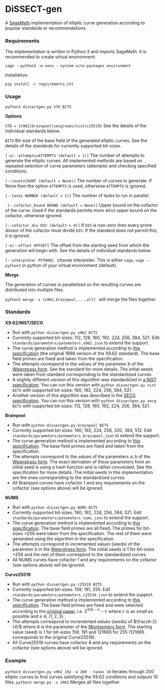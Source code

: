 # DiSSECT-gen

A [SageMath](https://www.sagemath.org/) implementation of elliptic curve generation according to popular standards or recommendations.

### Requirements

The implementation is written in Python 3 and imports SageMath. It is recommended to create virtual environment:

``sage --python3 -m venv --system-site-packages environment``

Installation:

``pip install -r requirements.txt``

### Usage

```python3 dissectgen.py STD BITS ```

**Options**

`STD = {x962|brainpool|secg|nums|nist|c25519}` See the details of the individual standards below.

```BITS``` Bit-size of the base field of the generated elliptic curves. See the details of the standards for currently supported bit-sizes.

```[-a/--attempts=ATTEMPTS (default = 1)]``` The number of attempts to generate the elliptic curves. All implemented methods are based on repeated selection of curve parameters (attempts) and checking specified conditions.

```[--count=COUNT (default = None)]``` The number of curves to generate. If None then the option ```ATTEMPTS``` is used, otherwise ```ATTEMPTS``` is ignored. 

```[--tasks NUMBER (default = 1)]```  The number of tasks to run in parallel.

``` [--cofactor_bound BOUND (default = None)]``` Upper bound on the cofactor of the curve. Used if the standards permits more strict upper bound on the cofactor, otherwise ignored.

```[--cofactor_div DIV (default = 0)]``` If ```DIV``` is non-zero then every prime divisor of the cofactor must divide ```DIV```. If the standard does not permit this, it is ignored.

```[-o/--offset OFFSET]``` The offset from the starting seed from which the generation will begin with. See the details of individual standards below.

```[--interpreter PYTHON] ``` choose interpreter. This is either ``sage``, ```sage --python3``` or python of your virtual environment (default).



**Merge**

The generation of curves is parallelized so the resulting curves are distributed into multiple files.

```python3 merge -s [x962,brainpool,...,all] ``` will merge the files together.



### Standards

**X9.62/NIST/SECG**

- Run with ```python dissectgen.py x962 BITS```
- Currently supported bit-sizes: 112, 128, 160, 192, 224, 256, 384, 521. Edit ```standards/parameters/patemeters_x962.json``` to extend the support.
- The curve generation method is implemented according to [this specification](https://webstore.ansi.org/Standards/ASCX9/ansix9621998) (the original 1998 version of the X9.62 standard). The base field primes are fixed and taken from the specification. 
- The attempts correspond to the values of the parameter $b$ of the [Weierstrass form](https://en.wikipedia.org/wiki/Elliptic_curve). See the standard for more details. The initial seeds were taken from standard corresponding to the standardized curves.
- A slightly different version of this algorithm was standardized in [a NIST specification](https://csrc.nist.gov/publications/detail/fips/186/4/final). You can run this version with ```python dissectgen.py nist BITS``` with supported bit-sizes: 160, 192, 224, 256, 384, 521. 
- Another version of this algorithm was described in the [SECG specification](https://www.secg.org/sec1-v2.pdf). You can run this version with ```python dissectgen.py secg BITS``` with supported bit-sizes: 112, 128, 160, 192, 224, 256, 384, 521. 

**Brainpool**

- Run with ```python dissectgen.py brainpool BITS```
- Currently supported bit-sizes: 160, 192, 224, 256, 320, 384, 512. Edit ```standards/parameters/patemeters_brainpool.json``` to extend the support.
- The curve generation method is implemented according to [this specification](https://datatracker.ietf.org/doc/html/rfc5639). The base field primes are fixed and taken from the specification. 
- The attempts correspond to the values of the parameters $a,b$ of the [Weierstrass form](https://en.wikipedia.org/wiki/Elliptic_curve). The exact derivation of these parameters from an initial seed is using a hash function and is rather convoluted. See the specification for more details. The initial seeds in this implementation are the ones corresponding to the standardized curves.
- All Brainpool curves have cofactor 1 and any requirements on the cofactor (see options above) will be ignored.

**NUMS**

- Run with ```python dissectgen.py NUMS BITS  ```
- Currently supported bit-sizes: 160, 192, 224, 256, 384, 521. Edit ```standards/parameters/patemeters_nums.json``` to extend the support.
- The curve generation method is implemented according to [this specification](https://datatracker.ietf.org/doc/html/draft-black-numscurves-02). The base field primes are all fixed. The primes for bit-sizes >256 were taken from the specification. The rest of them were generated using the algorithm in the specification.
- The attempts correspond to incremented values (seeds) of the parameter $b$ in the  [Weierstrass form](https://en.wikipedia.org/wiki/Elliptic_curve). The initial seeds is 1 for bit-sizes <256 and the rest of them correspond to the standardized curves.
- All NUMS curves have cofactor 1 and any requirements on the cofactor (see options above) will be ignored.

**Curve25519**

- Run with `python dissectgen.py c25519 BITS `
- Currently supported bit-sizes: 159, 191, 255. Edit ```standards/parameters/patemeters_c25519.json``` to extend the support.
- The curve generation method is implemented according to [this specification](https://datatracker.ietf.org/doc/html/rfc7748). The base field primes are fixed and were selected according to the [original paper](https://www.iacr.org/cryptodb/archive/2006/PKC/3351/3351.pdf), i.e. $2^{32k-e}-c$ where $c$ is as small as possible and $e \in \{1,2,3\}$. 
- The attempts correspond to incremented values (seeds) of $\frac{A-2}{4}$ where $A$ is the parameter of the [Montgomery form](https://en.wikipedia.org/wiki/Montgomery_curve). The starting value (seed) is 1 for bit-sizes 159, 191 and 121666 for 255 (121665 corresponds to the original Curve25519).
- All Curve25519 curves have cofactor 8 and any requirements on the cofactor (see options above) will be ignored.



### Example

``python3 dissectgen.py x962 192 -a 200 --tasks 10`` Iterates through 200 elliptic curves to find curves satisfying the X9.62 conditions and outputs 10 files.
``python3 merge.py -s x962`` Merges all files together.
